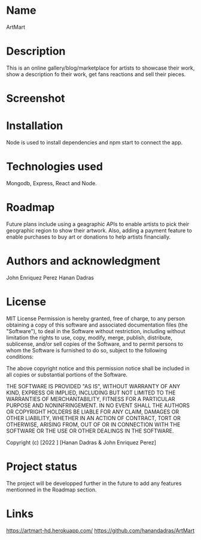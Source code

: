# Name
ArtMart

# Description
This is an online gallery/blog/marketplace for artists to showcase their work, show a description fo their work, get fans reactions and sell their pieces.

# Screenshot





# Installation
Node is used to install dependencies and npm start to connect the app.

# Technologies used
Mongodb, Express, React and Node. 


# Roadmap
Future plans include using a geagraphic APIs to enable artists to pick their geographic region to show their artwork. 
Also, adding a payment feature to enable purchases to buy art or donations to help artists financially.


# Authors and acknowledgment
John Enriquez Perez
Hanan Dadras

# License
MIT License
Permission is hereby granted, free of charge, to any person obtaining a copy
of this software and associated documentation files (the "Software"), to deal
in the Software without restriction, including without limitation the rights
to use, copy, modify, merge, publish, distribute, sublicense, and/or sell
copies of the Software, and to permit persons to whom the Software is
furnished to do so, subject to the following conditions:

The above copyright notice and this permission notice shall be included in all
copies or substantial portions of the Software.

THE SOFTWARE IS PROVIDED "AS IS", WITHOUT WARRANTY OF ANY KIND, EXPRESS OR
IMPLIED, INCLUDING BUT NOT LIMITED TO THE WARRANTIES OF MERCHANTABILITY,
FITNESS FOR A PARTICULAR PURPOSE AND NONINFRINGEMENT. IN NO EVENT SHALL THE
AUTHORS OR COPYRIGHT HOLDERS BE LIABLE FOR ANY CLAIM, DAMAGES OR OTHER
LIABILITY, WHETHER IN AN ACTION OF CONTRACT, TORT OR OTHERWISE, ARISING FROM,
OUT OF OR IN CONNECTION WITH THE SOFTWARE OR THE USE OR OTHER DEALINGS IN THE
SOFTWARE.

Copyright (c) [2022 ] [Hanan Dadras & John Enriquez Perez]

# Project status
The project will be developped further in the future to add any features mentionned in the Roadmap section.

# Links
https://artmart-hd.herokuapp.com/
https://github.com/hanandadras/ArtMart
